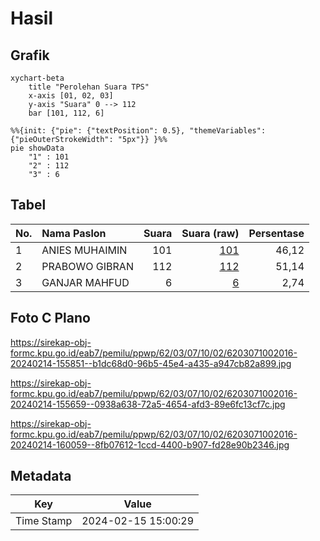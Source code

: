 # Hasil

## Grafik

```mermaid
xychart-beta
    title "Perolehan Suara TPS"
    x-axis [01, 02, 03]
    y-axis "Suara" 0 --> 112
    bar [101, 112, 6]
```

```mermaid
%%{init: {"pie": {"textPosition": 0.5}, "themeVariables": {"pieOuterStrokeWidth": "5px"}} }%%
pie showData
    "1" : 101
    "2" : 112
    "3" : 6
```

## Tabel

| No. | Nama Paslon    | Suara | Suara (raw) | Persentase |
|:--- |:-------------- | -----:| -----------:| ----------:|
| 1   | ANIES MUHAIMIN | 101   | [101][p-1]  | 46,12      |
| 2   | PRABOWO GIBRAN | 112   | [112][p-2]  | 51,14      |
| 3   | GANJAR MAHFUD  | 6     | [6][p-3]    | 2,74       |


[p-1]: https://github.com/gigit-pemilu/pemilu-2024-62-kalimantan-tengah/blob/main/pilpres/hitung-suara/sub/62-kalimantan-tengah/sub/03-kapuas/sub/07-kapuas-murung/sub/1002-palingkau-lama/sub/016-tps/sub/paslon-1.txt
[p-2]: https://github.com/gigit-pemilu/pemilu-2024-62-kalimantan-tengah/blob/main/pilpres/hitung-suara/sub/62-kalimantan-tengah/sub/03-kapuas/sub/07-kapuas-murung/sub/1002-palingkau-lama/sub/016-tps/sub/paslon-2.txt
[p-3]: https://github.com/gigit-pemilu/pemilu-2024-62-kalimantan-tengah/blob/main/pilpres/hitung-suara/sub/62-kalimantan-tengah/sub/03-kapuas/sub/07-kapuas-murung/sub/1002-palingkau-lama/sub/016-tps/sub/paslon-3.txt

## Foto C Plano

https://sirekap-obj-formc.kpu.go.id/eab7/pemilu/ppwp/62/03/07/10/02/6203071002016-20240214-155851--b1dc68d0-96b5-45e4-a435-a947cb82a899.jpg

https://sirekap-obj-formc.kpu.go.id/eab7/pemilu/ppwp/62/03/07/10/02/6203071002016-20240214-155659--0938a638-72a5-4654-afd3-89e6fc13cf7c.jpg

https://sirekap-obj-formc.kpu.go.id/eab7/pemilu/ppwp/62/03/07/10/02/6203071002016-20240214-160059--8fb07612-1ccd-4400-b907-fd28e90b2346.jpg


## Metadata

| Key        | Value               |
| ---------- | ------------------- |
| Time Stamp | 2024-02-15 15:00:29 |




